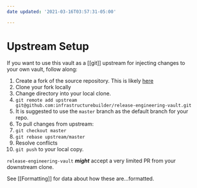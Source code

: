```yaml
---
date updated: '2021-03-16T03:57:31-05:00'

---
```


# Upstream Setup

If you want to use this vault as a [[git]] upstream for injecting changes to your own vault, follow along:

1. Create a fork of the source repository.  This is likely [here](https://github.com/infrastructurebuilder/release-engineering-vault)
2. Clone your fork locally
3. Change directory into your local clone.
4. `git remote add upstream git@github.com:infrastructurebuilder/release-engineering-vault.git`
5. It is suggested to use the `master` branch as the default branch for your repo.
6. To pull changes from upstream:
7. `git checkout master`
8. `git rebase upstream/master`
9. Resolve conflicts
10. `git push` to your local copy.

`release-engineering-vault` _**might**_ accept a very limited PR from your downstream clone.

See [[Formatting]] for data about how these are...formatted.
